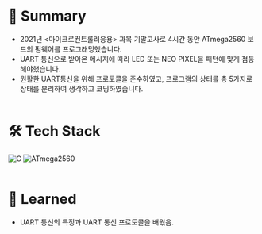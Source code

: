 # 📔 Summary
 * 2021년 <마이크로컨트롤러응용> 과목 기말고사로 4시간 동안 ATmega2560 보드의 펌웨어를 프로그래밍했습니다.
 * UART 통신으로 받아온 메시지에 따라 LED 또는 NEO PIXEL을 패턴에 맞게 점등해야했습니다.
 * 원활한 UART통신을 위해 프로토콜을 준수하였고, 프로그램의 상태를 총 5가지로 상태를 분리하여 생각하고 코딩하였습니다.
<br></br>

# 🛠 Tech Stack
<img alt="C" src ="https://img.shields.io/badge/Language-d?style=for-the-badge&logo=C&logoColor=black&color=00599C"/> <img alt="ATmega2560" src ="https://img.shields.io/badge/ATmega2560-d?style=for-the-badge&color=34567C"/> 
<br></br>

# 🤔 Learned
 * UART 통신의 특징과 UART 통신 프로토콜을 배웠음.
<br></br>


